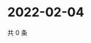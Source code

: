 # 2022-02-04

共 0 条

<!-- BEGIN WEIBO -->
<!-- 最后更新时间 Fri Feb 04 2022 18:07:42 GMT+0800 (China Standard Time) -->

<!-- END WEIBO -->

